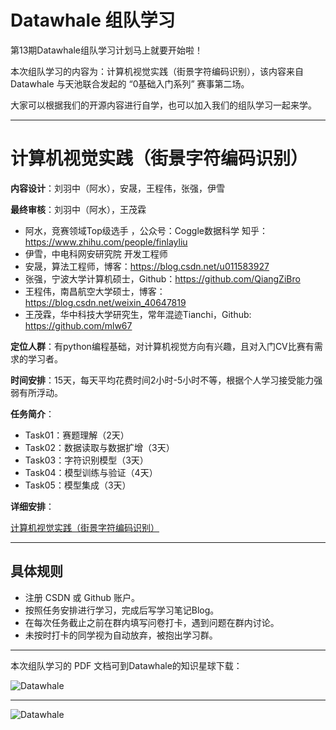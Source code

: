 # Datawhale 组队学习

第13期Datawhale组队学习计划马上就要开始啦！

本次组队学习的内容为：计算机视觉实践（街景字符编码识别），该内容来自 Datawhale 与天池联合发起的 “0基础入门系列” 赛事第二场。


大家可以根据我们的开源内容进行自学，也可以加入我们的组队学习一起来学。

---
# 计算机视觉实践（街景字符编码识别） 

**内容设计**：刘羽中（阿水），安晟，王程伟，张强，伊雪

**最终审核**：刘羽中（阿水），王茂霖

- 阿水，竞赛领域Top级选手 ，公众号：Coggle数据科学 知乎： https://www.zhihu.com/people/finlayliu
- 伊雪，中电科网安研究院 开发工程师
- 安晟，算法工程师，博客：https://blog.csdn.net/u011583927
- 张强，宁波大学计算机硕士，Github：https://github.com/QiangZiBro
- 王程伟，南昌航空大学硕士，博客：https://blog.csdn.net/weixin_40647819
- 王茂霖，华中科技大学研究生，常年混迹Tianchi，Github: https://github.com/mlw67

**定位人群**：有python编程基础，对计算机视觉方向有兴趣，且对入门CV比赛有需求的学习者。

**时间安排**：15天，每天平均花费时间2小时-5小时不等，根据个人学习接受能力强弱有所浮动。


**任务简介**：

- Task01：赛题理解（2天）
- Task02：数据读取与数据扩增（3天）
- Task03：字符识别模型（3天）
- Task04：模型训练与验证（4天）
- Task05：模型集成（3天）


**详细安排**：

[计算机视觉实践（街景字符编码识别）](http://dwz.date/aKws)

---
## 具体规则
- 注册 CSDN 或 Github 账户。
- 按照任务安排进行学习，完成后写学习笔记Blog。
- 在每次任务截止之前在群内填写问卷打卡，遇到问题在群内讨论。
- 未按时打卡的同学视为自动放弃，被抱出学习群。

---
本次组队学习的 PDF 文档可到Datawhale的知识星球下载：

![Datawhale](https://img-blog.csdnimg.cn/2020072621074658.png)


---
![Datawhale](https://img-blog.csdnimg.cn/20200726211045814.png)